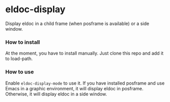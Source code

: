 # eldoc-display
Display eldoc in a child frame (when posframe is available) or a side window.

### How to install
At the moment, you have to install manually. Just clone this repo and add it to load-path.

### How to use
Enable `eldoc-display-mode` to use it. If you have installed posframe and use Emacs 
in a graphic environment, it will display eldoc in posframe. Otherwise, it will display
eldoc in a side window.
